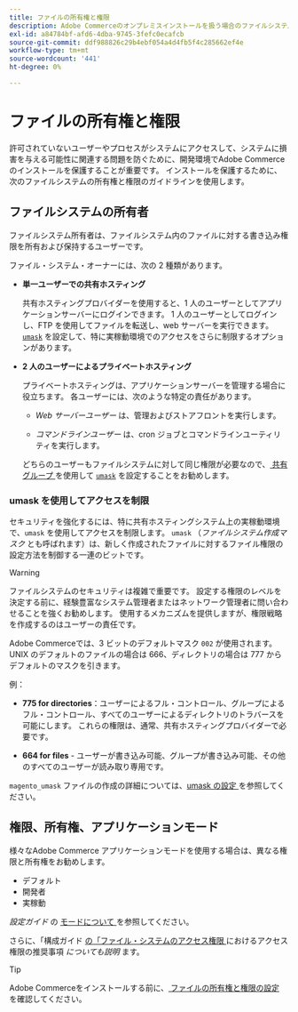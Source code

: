 ```yaml
---
title: ファイルの所有権と権限
description: Adobe Commerceのオンプレミスインストールを扱う場合のファイルシステム権限の重要性について説明します。
exl-id: a84784bf-afd6-4dba-9745-3fefc0ecafcb
source-git-commit: ddf988826c29b4ebf054a4d4fb5f4c285662ef4e
workflow-type: tm+mt
source-wordcount: '441'
ht-degree: 0%

---
```


# ファイルの所有権と権限

許可されていないユーザーやプロセスがシステムにアクセスして、システムに損害を与える可能性に関連する問題を防ぐために、開発環境でAdobe Commerceのインストールを保護することが重要です。 インストールを保護するために、次のファイルシステムの所有権と権限のガイドラインを使用します。

## ファイルシステムの所有者

ファイルシステム所有者は、ファイルシステム内のファイルに対する書き込み権限を所有および保持するユーザーです。

ファイル・システム・オーナーには、次の 2 種類があります。

- **単一ユーザーでの共有ホスティング**

  共有ホスティングプロバイダーを使用すると、1 人のユーザーとしてアプリケーションサーバーにログインできます。 1 人のユーザーとしてログインし、FTP を使用してファイルを転送し、web サーバーを実行できます。 [`umask`](#restrict-access-with-a-umask) を設定して、特に実稼動環境でのアクセスをさらに制限するオプションがあります。

- **2 人のユーザーによるプライベートホスティング**

  プライベートホスティングは、アプリケーションサーバーを管理する場合に役立ちます。 各ユーザーには、次のような特定の責任があります。

   - _Web サーバーユーザー_ は、管理およびストアフロントを実行します。

   - _コマンドラインユーザー_ は、cron ジョブとコマンドラインユーティリティを実行します。

  どちらのユーザーもファイルシステムに対して同じ権限が必要なので、[ 共有グループ ](configure-permissions.md#set-ownership-and-permissions-for-two-users) を使用して [`umask`](#restrict-access-with-a-umask) を設定することをお勧めします。

### umask を使用してアクセスを制限

セキュリティを強化するには、特に共有ホスティングシステム上の実稼動環境で、`umask` を使用してアクセスを制限します。 `umask` （_ファイルシステム作成マスク_ とも呼ばれます）は、新しく作成されたファイルに対するファイル権限の設定方法を制御する一連のビットです。

>[!WARNING]
>
>ファイルシステムのセキュリティは複雑で重要です。 設定する権限のレベルを決定する前に、経験豊富なシステム管理者またはネットワーク管理者に問い合わせることを強くお勧めします。 使用するメカニズムを提供しますが、権限戦略を作成するのはユーザーの責任です。

Adobe Commerceでは、3 ビットのデフォルトマスク `002` が使用されます。 UNIX のデフォルトのファイルの場合は 666、ディレクトリの場合は 777 からデフォルトのマスクを引きます。

例：

- **775 for directories**：ユーザーによるフル・コントロール、グループによるフル・コントロール、すべてのユーザーによるディレクトリのトラバースを可能にします。 これらの権限は、通常、共有ホスティングプロバイダーで必要です。

- **664 for files** - ユーザーが書き込み可能、グループが書き込み可能、その他のすべてのユーザーが読み取り専用です。

`magento_umask` ファイルの作成の詳細については、[umask の設定 ](../../next-steps/set-umask.md) を参照してください。

## 権限、所有権、アプリケーションモード

様々なAdobe Commerce アプリケーションモードを使用する場合は、異なる権限と所有権をお勧めします。

- デフォルト
- 開発者
- 実稼動

_設定ガイド_ の [ モードについて ](../../../configuration/bootstrap/application-modes.md) を参照してください。

さらに、「構成ガイド [ の「ファイル・システムのアクセス権限 ](../../../configuration/deployment/file-system-permissions.md) におけるアクセス権限の推奨事項 _についても説明_ ます。

>[!TIP]
>
>Adobe Commerceをインストールする前に、[ ファイルの所有権と権限の設定 ](configure-permissions.md) を確認してください。
